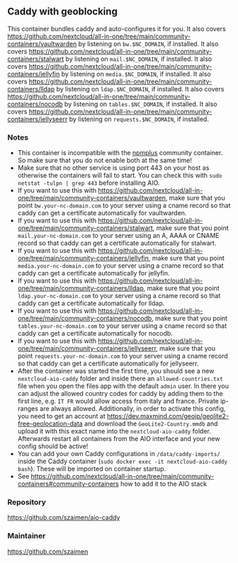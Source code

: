 ## Caddy with geoblocking
This container bundles caddy and auto-configures it for you. It also covers https://github.com/nextcloud/all-in-one/tree/main/community-containers/vaultwarden by listening on `bw.$NC_DOMAIN`, if installed. It also covers https://github.com/nextcloud/all-in-one/tree/main/community-containers/stalwart by listening on `mail.$NC_DOMAIN`, if installed. It also covers https://github.com/nextcloud/all-in-one/tree/main/community-containers/jellyfin by listening on `media.$NC_DOMAIN`, if installed. It also covers https://github.com/nextcloud/all-in-one/tree/main/community-containers/lldap by listening on `ldap.$NC_DOMAIN`, if installed. It also covers https://github.com/nextcloud/all-in-one/tree/main/community-containers/nocodb by listening on `tables.$NC_DOMAIN`, if installed. It also covers https://github.com/nextcloud/all-in-one/tree/main/community-containers/jellyseerr by listening on `requests.$NC_DOMAIN`, if installed.

### Notes
- This container is incompatible with the [npmplus](https://github.com/nextcloud/all-in-one/tree/main/community-containers/npmplus) community container. So make sure that you do not enable both at the same time!
- Make sure that no other service is using port 443 on your host as otherwise the containers will fail to start. You can check this with `sudo netstat -tulpn | grep 443` before installing AIO.
- If you want to use this with https://github.com/nextcloud/all-in-one/tree/main/community-containers/vaultwarden, make sure that you point `bw.your-nc-domain.com` to your server using a cname record so that caddy can get a certificate automatically for vaultwarden.
- If you want to use this with https://github.com/nextcloud/all-in-one/tree/main/community-containers/stalwart, make sure that you point `mail.your-nc-domain.com` to your server using an A, AAAA or CNAME record so that caddy can get a certificate automatically for stalwart.
- If you want to use this with https://github.com/nextcloud/all-in-one/tree/main/community-containers/jellyfin, make sure that you point `media.your-nc-domain.com` to your server using a cname record so that caddy can get a certificate automatically for jellyfin.
- If you want to use this with https://github.com/nextcloud/all-in-one/tree/main/community-containers/lldap, make sure that you point `ldap.your-nc-domain.com` to your server using a cname record so that caddy can get a certificate automatically for lldap.
- If you want to use this with https://github.com/nextcloud/all-in-one/tree/main/community-containers/nocodb, make sure that you point `tables.your-nc-domain.com` to your server using a cname record so that caddy can get a certificate automatically for nocodb.
- If you want to use this with https://github.com/nextcloud/all-in-one/tree/main/community-containers/jellyseerr, make sure that you point `requests.your-nc-domain.com` to your server using a cname record so that caddy can get a certificate automatically for jellyseerr.
- After the container was started the first time, you should see a new `nextcloud-aio-caddy` folder and inside there an `allowed-countries.txt` file when you open the files app with the default `admin` user. In there you can adjust the allowed country codes for caddy by adding them to the first line, e.g. `IT FR` would allow access from italy and france. Private ip-ranges are always allowed. Additionally, in order to activate this config, you need to get an account at https://dev.maxmind.com/geoip/geolite2-free-geolocation-data and download the `GeoLite2-Country.mmdb` and upload it with this exact name into the `nextcloud-aio-caddy` folder. Afterwards restart all containers from the AIO interface and your new config should be active!
- You can add your own Caddy configurations in `/data/caddy-imports/` inside the Caddy container (`sudo docker exec -it nextcloud-aio-caddy bash`). These will be imported on container startup.
- See https://github.com/nextcloud/all-in-one/tree/main/community-containers#community-containers how to add it to the AIO stack

### Repository
https://github.com/szaimen/aio-caddy

### Maintainer
https://github.com/szaimen

